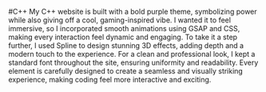 #C++
My C++ website is built with a bold purple theme, symbolizing power while also giving off a cool, gaming-inspired vibe. I wanted it to feel immersive, so I incorporated smooth animations using GSAP and CSS, making every interaction feel dynamic and engaging. To take it a step further, I used Spline to design stunning 3D effects, adding depth and a modern touch to the experience. For a clean and professional look, I kept a standard font throughout the site, ensuring uniformity and readability. Every element is carefully designed to create a seamless and visually striking experience, making coding feel more interactive and exciting.
